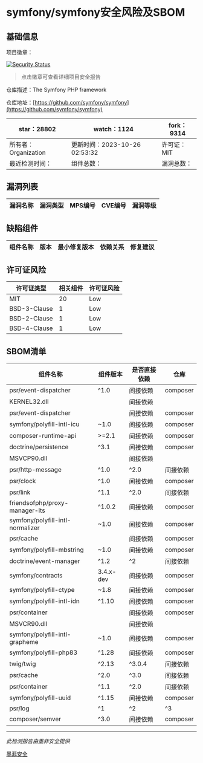 # symfony/symfony安全风险及SBOM

## 基础信息

项目徽章：

[![Security Status](https://www.murphysec.com/platform3/v31/badge/1717254022275842048.svg)](https://www.murphysec.com/console/report/1691516035264176128/1717254022275842048)

> 点击徽章可查看详细项目安全报告

仓库描述：The Symfony PHP framework

仓库地址：[https://github.com/symfony/symfony](https://github.com/symfony/symfony)

| star：28802 | watch：1124 | fork：9314 |
| ----------- | -------------- | ------------ |
| 所有者：Organization | 更新时间：2023-10-26 02:53:32 | 许可证：MIT |
| 最近检测时间： | 组件总数： | 漏洞总数： |




## 漏洞列表

| 漏洞名称 | 漏洞类型 | MPS编号 | CVE编号 | 漏洞等级 |
| ------- | ------ | ------- | ------ | ----- |





## 缺陷组件

| 组件名称 | 版本 | 最小修复版本 | 依赖关系 | 修复建议 |
| -------- | ---- | ------------ | -------- | -------- |





## 许可证风险

| 许可证类型 | 相关组件 | 许可证风险 |
| ---------- | -------- | ---------- |
|MIT|20|Low|
|BSD-3-Clause|1|Low|
|BSD-2-Clause|1|Low|
|BSD-4-Clause|1|Low|




## SBOM清单

| 组件名称 | 组件版本 | 是否直接依赖 | 仓库 |
| -------- | -------- | ------------ | ---- |
|psr/event-dispatcher|^1.0|间接依赖|composer|
|KERNEL32.dll||间接依赖||
|psr/event-dispatcher||间接依赖|composer|
|symfony/polyfill-intl-icu|~1.0|间接依赖|composer|
|composer-runtime-api|>=2.1|间接依赖|composer|
|doctrine/persistence|^3.1|间接依赖|composer|
|MSVCP90.dll||间接依赖||
|psr/http-message|^1.0|^2.0|间接依赖|composer|
|psr/clock|^1.0|间接依赖|composer|
|psr/link|^1.1|^2.0|间接依赖|composer|
|friendsofphp/proxy-manager-lts|^1.0.2|间接依赖|composer|
|symfony/polyfill-intl-normalizer|~1.0|间接依赖|composer|
|psr/cache||间接依赖|composer|
|symfony/polyfill-mbstring|~1.0|间接依赖|composer|
|doctrine/event-manager|^1.2|^2|间接依赖|composer|
|symfony/contracts|3.4.x-dev|间接依赖|composer|
|symfony/polyfill-ctype|~1.8|间接依赖|composer|
|symfony/polyfill-intl-idn|^1.10|间接依赖|composer|
|psr/container||间接依赖|composer|
|MSVCR90.dll||间接依赖||
|symfony/polyfill-intl-grapheme|~1.0|间接依赖|composer|
|symfony/polyfill-php83|^1.28|间接依赖|composer|
|twig/twig|^2.13|^3.0.4|间接依赖|composer|
|psr/cache|^2.0|^3.0|间接依赖|composer|
|psr/container|^1.1|^2.0|间接依赖|composer|
|symfony/polyfill-uuid|^1.15|间接依赖|composer|
|psr/log|^1|^2|^3|间接依赖|composer|
|composer/semver|^3.0|间接依赖|composer|


------

*此检测报告由墨菲安全提供*

[墨菲安全](www.murphysec.com)